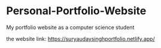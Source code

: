# Personal-Portfolio-Website
My portfolio website as a computer science student  

the website link: https://suryaudaysinghportfolio.netlify.app/
